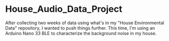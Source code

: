 # House_Audio_Data_Project
After collecting two weeks of data using what's in my "House Environmental Data" repository, I wanted to push things further. This time, I'm using an Arduino Nano 33 BLE to characterize the background noise in my house. 

